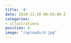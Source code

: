 ```yaml
---
title: '4'
date: 2020-12-20 08:59:00 Z
categories:
- illustrations
position: 6
image: "/uploads/4.jpg"
---
```



